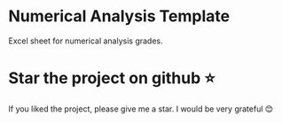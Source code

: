 # Numerical Analysis Template

Excel sheet for numerical analysis grades.

# Star the project on github ⭐

If you liked the project, please give me a star. I would be very grateful 😊
